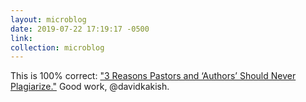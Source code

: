 ```yaml
---
layout: microblog
date: 2019-07-22 17:19:17 -0500
link: 
collection: microblog
---
```

This is 100% correct: ["3 Reasons Pastors and ‘Authors’ Should Never Plagiarize."](https://www.thegospelcoalition.org/article/3-reasons-pastors-never-plagiarize/?amp&__twitter_impression=true) Good work, @davidkakish.
